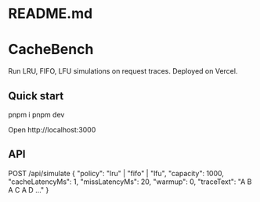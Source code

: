 # README.md
# CacheBench

Run LRU, FIFO, LFU simulations on request traces. Deployed on Vercel.

## Quick start
pnpm i
pnpm dev

Open http://localhost:3000

## API
POST /api/simulate
{
  "policy": "lru" | "fifo" | "lfu",
  "capacity": 1000,
  "cacheLatencyMs": 1,
  "missLatencyMs": 20,
  "warmup": 0,
  "traceText": "A B A C A D ..."
}
